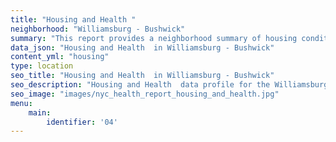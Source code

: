 ```yaml
---
title: "Housing and Health "
neighborhood: "Williamsburg - Bushwick"
summary: "This report provides a neighborhood summary of housing conditions and related health outcomes. It also describes population characteristics that can increase vulnerability to housing hazards."
data_json: "Housing and Health  in Williamsburg - Bushwick"
content_yml: "housing"
type: location
seo_title: "Housing and Health  in Williamsburg - Bushwick"
seo_description: "Housing and Health  data profile for the Williamsburg - Bushwick neighborhood of NYC."
seo_image: "images/nyc_health_report_housing_and_health.jpg"
menu:
    main:
        identifier: '04'
---
```

